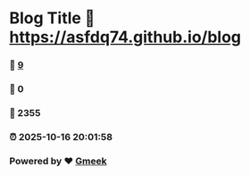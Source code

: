 # Blog Title :link: https://asfdq74.github.io/blog 
### :page_facing_up: [9](https://asfdq74.github.io/blog/tag.html) 
### :speech_balloon: 0 
### :hibiscus: 2355 
### :alarm_clock: 2025-10-16 20:01:58 
### Powered by :heart: [Gmeek](https://github.com/Meekdai/Gmeek)
